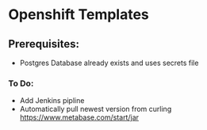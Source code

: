 # Openshift Templates

## Prerequisites:  
* Postgres Database already exists and uses secrets file

### To Do: 

* Add Jenkins pipline
* Automatically pull newest version from curling https://www.metabase.com/start/jar

